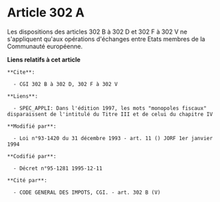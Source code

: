 # Article 302 A

Les dispositions des articles 302 B à 302 D et 302 F à 302 V ne s'appliquent qu'aux opérations d'échanges entre Etats membres
de la Communauté européenne.

**Liens relatifs à cet article**

	**Cite**:

	  - CGI 302 B à 302 D, 302 F à 302 V

	**Liens**:

	  - SPEC_APPLI: Dans l'édition 1997, les mots "monopoles fiscaux" disparaissent de l'intitulé du Titre III et de celui du chapitre IV

	**Modifié par**:

	  - Loi n°93-1420 du 31 décembre 1993 - art. 11 () JORF 1er janvier 1994

	**Codifié par**:

	  - Décret n°95-1281 1995-12-11

	**Cité par**:

	  - CODE GENERAL DES IMPOTS, CGI. - art. 302 B (V)
